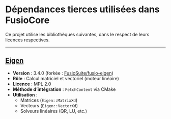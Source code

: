 # Dépendances tierces utilisées dans FusioCore

Ce projet utilise les bibliothèques suivantes, dans le respect de leurs licences respectives.

---

## [Eigen](https://gitlab.com/libeigen/eigen)

- **Version** : 3.4.0 (forkée : [FusioSuite/fusio-eigen](https://github.com/FusioSuite/fusio-eigen))
- **Rôle** : Calcul matriciel et vectoriel (moteur linéaire)
- **Licence** : MPL 2.0
- **Méthode d’intégration** : `FetchContent` via CMake
- **Utilisation** :
  - Matrices (`Eigen::MatrixXd`)
  - Vecteurs (`Eigen::VectorXd`)
  - Solveurs linéaires (QR, LU, etc.)